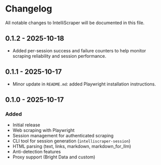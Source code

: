 # Changelog

All notable changes to IntelliScraper will be documented in this file.

## 0.1.2 - 2025-10-18
- Added per-session success and failure counters to help monitor scraping reliability and session performance.

## 0.1.1 - 2025-10-17
- Minor update in `README.md`: added Playwright installation instructions.

## 0.1.0 - 2025-10-17

### Added
- Initial release
- Web scraping with Playwright
- Session management for authenticated scraping
- CLI tool for session generation (`intelliscraper-session`)
- HTML parsing (text, links, markdown, markdown_for_llm)
- Anti-detection features
- Proxy support (Bright Data and custom)
